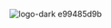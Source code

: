 
![logo-dark e99485d9b](https://github.com/saidali-ibn-zafar/LeetCode-CodeBase/assets/120341849/8209195e-5cf9-450a-b7ff-f57832b2ddd4)
